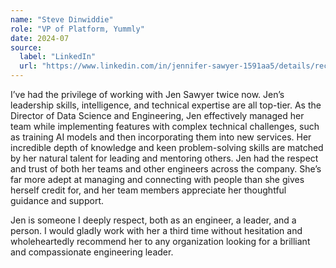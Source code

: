 ```yaml
---
name: "Steve Dinwiddie"
role: "VP of Platform, Yummly"
date: 2024-07
source:
  label: "LinkedIn"
  url: "https://www.linkedin.com/in/jennifer-sawyer-1591aa5/details/recommendations/?detailScreenTabIndex=0"
---
```

I’ve had the privilege of working with Jen Sawyer twice now. Jen’s leadership skills, intelligence, and technical expertise are all top-tier. As the Director of Data Science and Engineering, Jen effectively managed her team while implementing features with complex technical challenges, such as training AI models and then incorporating them into new services. Her incredible depth of knowledge and keen problem-solving skills are matched by her natural talent for leading and mentoring others. Jen had the respect and trust of both her teams and other engineers across the company. She’s far more adept at managing and connecting with people than she gives herself credit for, and her team members appreciate her thoughtful guidance and support.

Jen is someone I deeply respect, both as an engineer, a leader, and a person. I would gladly work with her a third time without hesitation and wholeheartedly recommend her to any organization looking for a brilliant and compassionate engineering leader.

